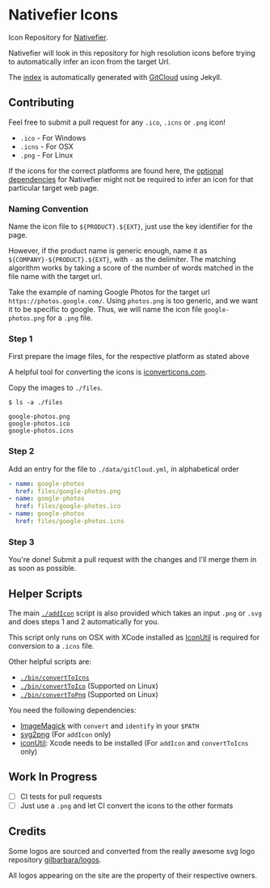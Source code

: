 # Nativefier Icons

Icon Repository for [Nativefier](https://github.com/jiahaog/nativefier/).

Nativefier will look in this repository for high resolution icons before trying to automatically infer an icon from the target Url.

The [index](http://jiahaog.com/nativefier-icons/) is automatically generated with [GitCloud](https://github.com/jiahaog/gitcloud) using Jekyll.

## Contributing

Feel free to submit a pull request for any `.ico`, `.icns` or `.png` icon!

- `.ico` - For Windows
- `.icns` - For OSX
- `.png` - For Linux

If the icons for the correct platforms are found here, the [optional dependencies](https://github.com/jiahaog/nativefier/#optional-dependencies) for Nativefier might not be required to infer an icon for that particular target web page.

### Naming Convention

Name the icon file to `${PRODUCT}.${EXT}`, just use the key identifier for the page.

However, if the product name is generic enough, name it as `${COMPANY}-${PRODUCT}.${EXT}`, with `-` as the delimiter. The matching algorithm works by taking a score of the number of words matched in the file name with the target url. 

Take the example of naming Google Photos for the target url `https://photos.google.com/`. Using `photos.png` is too generic, and we want it to be specific to google. Thus, we will name the icon file `google-photos.png` for a `.png` file. 

### Step 1

First prepare the image files, for the respective platform as stated above

A helpful tool for converting the icons is [iconverticons.com](https://iconverticons.com/online/).

Copy the images to `./files`.

```
$ ls -a ./files

google-photos.png
google-photos.ico
google-photos.icns
```

### Step 2

Add an entry for the file to `./data/gitCloud.yml`, in alphabetical order

```yml
- name: google-photos
  href: files/google-photos.png
- name: google-photos
  href: files/google-photos.ico
- name: google-photos
  href: files/google-photos.icns
```

### Step 3

You're done! Submit a pull request with the changes and I'll merge them in as soon as possible.

## Helper Scripts

The main [`./addIcon`](addIcon) script is also provided which takes an input `.png` or `.svg` and does steps 1 and 2 automatically for you.
 
This script only runs on OSX with XCode installed as [IconUtil](https://developer.apple.com/library/mac/documentation/GraphicsAnimation/Conceptual/HighResolutionOSX/Optimizing/Optimizing.html) is required for conversion to a `.icns` file.

Other helpful scripts are:

- [`./bin/convertToIcns`](bin/convertToIcns) 
- [`./bin/convertToIco`](bin/convertToIco) (Supported on Linux)
- [`./bin/convertToPng`](bin/convertToPng) (Supported on Linux)

You need the following dependencies:
- [ImageMagick](http://www.imagemagick.org/script/index.php) with `convert` and `identify` in your `$PATH`
- [svg2png](https://github.com/domenic/svg2png) (For `addIcon` only)
- [iconUtil](https://developer.apple.com/library/mac/documentation/GraphicsAnimation/Conceptual/HighResolutionOSX/Optimizing/Optimizing.html): Xcode needs to be installed (For `addIcon` and `convertToIcns` only)

## Work In Progress

- [ ] CI tests for pull requests
- [ ] Just use a `.png` and let CI convert the icons to the other formats

## Credits

Some logos are sourced and converted from the really awesome svg logo repository [gilbarbara/logos](https://github.com/gilbarbara/logos).

All logos appearing on the site are the property of their respective owners.
